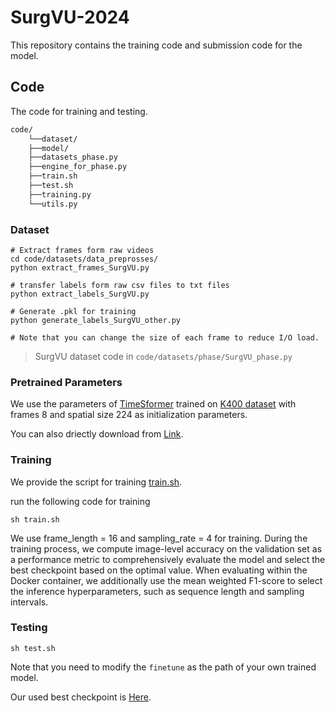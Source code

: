 # SurgVU-2024

This repository contains the training code and submission code for the model.

## Code
The code for training and testing.
```bash
code/
    └──dataset/
    ├──model/
    ├──datasets_phase.py
    ├──engine_for_phase.py
    ├──train.sh
    ├──test.sh
    ├──training.py
    └──utils.py
```

### Dataset

```shell
# Extract frames form raw videos
cd code/datasets/data_preprosses/
python extract_frames_SurgVU.py

# transfer labels form raw csv files to txt files
python extract_labels_SurgVU.py

# Generate .pkl for training
python generate_labels_SurgVU_other.py

# Note that you can change the size of each frame to reduce I/O load.
```
> SurgVU dataset code in ``code/datasets/phase/SurgVU_phase.py``


### Pretrained Parameters

We use the parameters of [TimeSformer](https://github.com/facebookresearch/TimeSformer) trained on [K400 dataset](https://www.dropbox.com/s/g5t24we9gl5yk88/TimeSformer_divST_8x32_224_K400.pyth?dl=0) with frames 8 and spatial size 224 as initialization parameters.

You can also driectly download from [Link](https://hkustconnect-my.sharepoint.com/:u:/g/personal/syangcw_connect_ust_hk/EYPZD_PyU5JChTUatgsw0QgBGwdsfFoLcuU6fTdTgiCD7A?e=FSK92h).

### Training
We provide the script for training [train.sh](https://github.com/isyangshu/SurgVU-2024/blob/main/code/train.sh).

run the following code for training

```shell
sh train.sh
```

We use frame_length = 16 and sampling_rate = 4 for training. During the training process, we compute image-level accuracy on the validation set as a performance metric to comprehensively evaluate the model and select the best checkpoint based on the optimal value. When evaluating within the Docker container, we additionally use the mean weighted F1-score to select the inference hyperparameters, such as sequence length and sampling intervals.

### Testing
```shell
sh test.sh
```
Note that you need to modify the ``finetune`` as the path of your own trained model.

Our used best checkpoint is [Here](https://hkustconnect-my.sharepoint.com/:u:/g/personal/syangcw_connect_ust_hk/Eaqfk_7Y4AdFoZZv6yZI-uQBkvnYVVjlErACWUHXc6iY1g?e=tUKKzr).